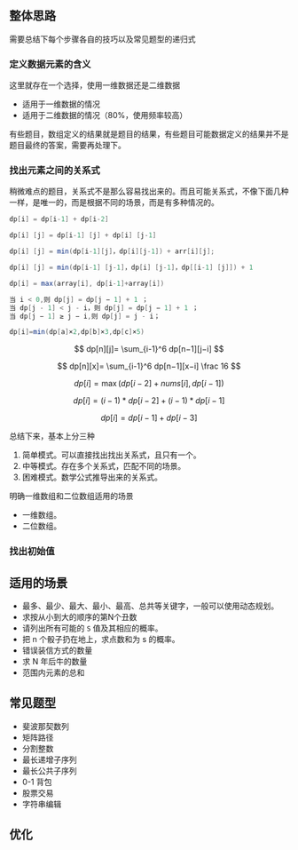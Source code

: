 ## 整体思路

需要总结下每个步骤各自的技巧以及常见题型的递归式

### 定义数据元素的含义

这里就存在一个选择，使用一维数据还是二维数据

- 适用于一维数据的情况
- 适用于二维数据的情况（80%，使用频率较高）

有些题目，数组定义的结果就是题目的结果，有些题目可能数据定义的结果并不是题目最终的答案，需要再处理下。

### 找出元素之间的关系式

稍微难点的题目，关系式不是那么容易找出来的。而且可能关系式，不像下面几种一样，是唯一的，而是根据不同的场景，而是有多种情况的。

```java
dp[i] = dp[i-1] + dp[i-2]
```
```java
dp[i] [j] = dp[i-1] [j] + dp[i] [j-1]
```
```java
dp[i] [j] = min(dp[i-1][j]，dp[i][j-1]) + arr[i][j];
```
```java
dp[i] [j] = min(dp[i-1] [j-1]，dp[i] [j-1]，dp[[i-1] [j]]) + 1
```
```java
dp[i] = max(array[i], dp[i-1]+array[i])
```

```java
当 i < 0,则 dp[j] = dp[j − 1] + 1 ；
当 dp[j - 1] < j - i，则 dp[j] = dp[j − 1] + 1 ；
当 dp[j − 1] ≥ j − i,则 dp[j] = j - i；
```
```java
dp[i]=min(dp[a]×2,dp[b]×3,dp[c]×5)
```
$$
dp[n][j]= 
\sum_{i-1}^6
 dp[n−1][j−i]
$$

$$
dp[n][x]= 
\sum_{i-1}^6
 dp[n−1][x−i]
 \frac 16
$$

$$
dp[i]= 
\max(dp[i-2]+nums[i],dp[i-1])
$$

$$
dp[i]= (i-1)*dp[i-2]+(i-1)*dp[i-1]
$$

$$
dp[i]= dp[i-1]+dp[i-3]
$$

总结下来，基本上分三种

1. 简单模式。可以直接找出找出关系式，且只有一个。
2. 中等模式。存在多个关系式，匹配不同的场景。
3. 困难模式。数学公式推导出来的关系式。

明确一维数组和二位数组适用的场景

- 一维数组。
- 二位数组。

### 找出初始值 

## 适用的场景

- 最多、最少、最大、最小、最高、总共等关键字，一般可以使用动态规划。
- 求按从小到大的顺序的第N个丑数
- 请列出所有可能的 `S` 值及其相应的概率。
- 把 n 个骰子扔在地上，求点数和为 s 的概率。
- 错误装信方式的数量
- 求 N 年后牛的数量
- 范围内元素的总和



## 常见题型

- 斐波那契数列
- 矩阵路径
- 分割整数
- 最长递增子序列
- 最长公共子序列
- 0-1 背包
- 股票交易
- 字符串编辑



## 优化 

